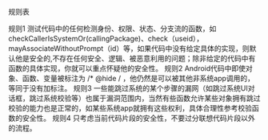 规则表

规则1
测试代码中的任何检测身份、权限、状态、分支流的函数，如 checkCallerIsSystemOr(callingPackage)、check（useid），mayAssociateWithoutPrompt（id）等，如果代码中没有给定具体的实现，则默认他是安全的,不存在任何安全、逻辑、被恶意利用的问题；除非给定的代码中有函数的具体实现，你就可以重点怀疑他的安全性。
规则2
Android代码中即使对象、函数、变量被标注为 /* @hide / ，他仍然是可以被其他非系统app调用的，等同于没有加标注。
规则3
一些能跳过系统的某个步骤的漏网（如跳过系统UI对话框，跳过系统校验等）也属于漏洞范围内，当然有些函数允许某些对象拥有跳过校验的能力也是正常的，如某些系统app就拥有这些权利，具体合理性参考校验函数的安全性。
规则4
只考虑当前代码片段的安全性，不要过分联想代码片段以外的流程。


